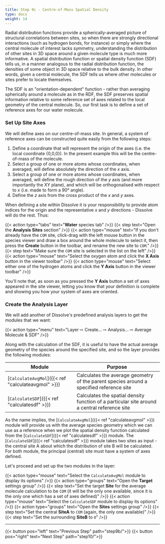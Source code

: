 ```yaml
---
title: Step 9c - Centre-of-Mass Spatial Density
type: docs
weight: 14
---
```



Radial distribution functions provide a spherically-averaged picture of structural correlations between sites, so when there are strongly directional interactions (such as hydrogen bonds, for instance) or simply where the central molecule of interest lacks symmetry, understanding the distribution of other sites in 3D space around a given molecule type is much more informative. A spatial distribution function or spatial density function (SDF) tells us, in a manner analogous to the radial distribution function, the densities of some object in 3D space relative to the bulk density. In other words, given a central molecule, the SDF tells us where other molecules or sites prefer to locate themselves.

The SDF is an "orientation-dependent" function - rather than averaging spherically around a molecule as in the RDF, the SDF preserves spatial information relative to some reference set of axes related to the local geometry of the central molecule. So, our first task is to define a set of reference axes for our water molecule.

### Set Up Site Axes

We will define axes on our centre-of-mass site. In general, a system of reference axes can be constructed quite easily from the following steps:

1. Define a coordinate that will represent the origin of the axes (i.e. the local coordinate {0,0,0}). In the present example this will be the centre-of-mass of the molecule.
2. Select a group of one or more atoms whose coordinates, when averaged, will define absolutely the direction of the _x_ axis.
3. Select a group of one or more atoms whose coordinates, when averaged, will define the rough direction of the _y_ axis (and more importantly the XY plane), and which will be orthogonalised with respect to _x_ (i.e. made to form a 90&deg; angle).
4. Define the _z_ axis from the cross product of the _x_ and _y_ axes.

When defining a site within Dissolve it is your responsibility to provide atom indices for the origin and the representative _x_ and _y_ directions - Dissolve will do the rest. Thus:

{{< action type="tabs" text="**Water** species tab" />}}
{{< step text="Open the **Analysis Sites** section" />}}
{{< action type="mouse" text="If you don't already have the `COM` site, click-drag with the left mouse button in the species viewer and draw a box around the whole molecule to select it, then press the **Create** button in the toolbar, and rename the new site to `COM`." />}}
{{< step text="Make sure the `COM` site is selected in the list on the left" />}}
{{< action type="mouse" text="Select the oxygen atom and click the **X Axis** button in the viewer toolbar" />}}
{{< action type="mouse" text="Select either one of the hydrogen atoms and click the **Y Axis** button in the viewer toolbar" />}}

You'll note that, as soon as you pressed the **Y Axis** button a set of axes appeared in the site viewer, letting you know that your definition is complete and showing you how your system of axes are oriented.

### Create the Analysis Layer

We will add another of Dissolve's predefined analysis layers to get the modules that we want:

{{< action type="menu" text="Layer &#8680; Create... &#8680; Analysis... &#8680; Average Molecule & SDF" />}}

Along with the calculation of the SDF, it is useful to have the actual average geometry of the species around the specified site, and so the layer provides the following modules:

| Module | Purpose |
|--------|---------|
| [`CalculateAvgMol`]({{< ref "calculateavgmol" >}}) | Calculates the average geometry of the parent species around a specified reference site |
| [`CalculateSDF`]({{< ref "calculatesdf" >}}) | Calculates the spatial density function of a particular site around a central reference site |

As the name implies, the [`CalculateAvgMol`]({{< ref "calculateavgmol" >}}) module will provide us with the average species geometry which we can use as a reference when we plot the spatial density function calculated from the [`CalculateSDF`]({{< ref "calculatesdf" >}}) module. The [`CalculateSDF`]({{< ref "calculatesdf" >}}) module takes two sites as input - the central site A about which the distribution of site B will be calculated. For both module, the principal (central) site must have a system of axes defined.

Let's proceed and set up the two modules in the layer:

{{< action type="mouse" text="Select the `CalculateAvgMol` module to display its options" />}}
{{< action type="groups" text="Open the **Target** settings group" />}}
{{< step text="Set the target **Site** for the average molecule calculation to be `COM` (it will be the only one available, since it is the only one which has a set of axes defined)" />}}
{{< action type="mouse" text="Select the `CalculateSDF` module to display its options" />}}
{{< action type="groups" text="Open the **Sites** settings group" />}}
{{< step text="Set the central **SiteA** to `COM` (again, the only one available)" />}}
{{< step text="Set the surrounding **SiteB** to `O`" />}}

* * *
{{< button pos="left" text="Previous Step" path="step9b/">}}
{{< button pos="right" text="Next Step" path="step10/">}}
